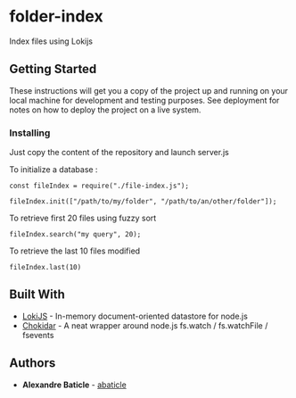 # folder-index
Index files using Lokijs

## Getting Started

These instructions will get you a copy of the project up and running on your local machine for development and testing purposes. See deployment for notes on how to deploy the project on a live system.

### Installing

Just copy the content of the repository and launch server.js 

To initialize a database :
```
const fileIndex = require("./file-index.js");

fileIndex.init(["/path/to/my/folder", "/path/to/an/other/folder"]);
```

To retrieve first 20 files using fuzzy sort
```
fileIndex.search("my query", 20);
```

To retrieve the last 10 files modified
```
fileIndex.last(10)
```

## Built With

* [LokiJS](http://lokijs.org) - In-memory document-oriented datastore for node.js
* [Chokidar](https://maven.apache.org/) - A neat wrapper around node.js fs.watch / fs.watchFile / fsevents

## Authors

* **Alexandre Baticle** - [abaticle](https://github.com/abaticle)